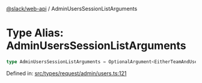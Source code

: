 [@slack/web-api](../index.md) / AdminUsersSessionListArguments

# Type Alias: AdminUsersSessionListArguments

```ts
type AdminUsersSessionListArguments = OptionalArgument<EitherTeamAndUserIDOrNeither & TokenOverridable & CursorPaginationEnabled>;
```

Defined in: [src/types/request/admin/users.ts:121](https://github.com/slackapi/node-slack-sdk/blob/main/packages/web-api/src/types/request/admin/users.ts#L121)
